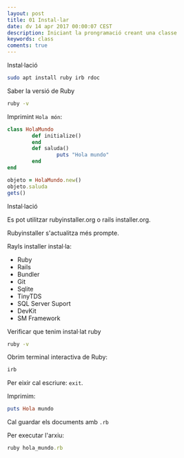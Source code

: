 ```yaml
---
layout: post
title: 01 Instal·lar
date: dv 14 apr 2017 00:00:07 CEST 
description: Iniciant la prongramació creant una classe
keywords: class
coments: true
---
```


Instal·lació

```bash
sudo apt install ruby irb rdoc
```

Saber la versió de Ruby

```bash
ruby -v
```

Imprimint `Hola món`:

```ruby
class HolaMundo
        def initialize()
        end
        def saluda()
                puts "Hola mundo"
        end
end

objeto = HolaMundo.new()
objeto.saluda
gets()
```


Instal·lació

Es pot utilitzar rubyinstaller.org o rails installer.org.

Rubyinstaller s'actualitza més prompte.

Rayls installer instal·la:

- Ruby
- Rails
- Bundler
- Git
- Sqlite
- TinyTDS
- SQL Server Suport
- DevKit
- SM Framework

Verificar que tenim instal·lat ruby

```bash
ruby -v
```

Obrim terminal interactiva de Ruby:

```ruby
irb
```

Per eixir cal escriure: `exit`.

Imprimim:

```ruby
puts Hola mundo
```

Cal guardar els documents amb `.rb`

Per executar l'arxiu:

```ruby
ruby hola_mundo.rb
```

